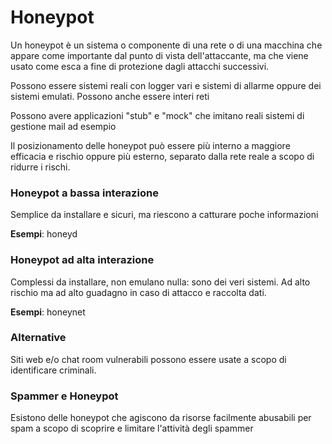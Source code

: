 # Honeypot

Un honeypot è un sistema o componente di una rete o di una macchina che appare come importante dal punto di vista dell'attaccante, ma che viene usato come esca a fine di protezione dagli attacchi successivi.

Possono essere sistemi reali con logger vari e sistemi di allarme oppure dei sistemi emulati. Possono anche essere interi reti

Possono avere applicazioni "stub" e "mock" che imitano reali sistemi di gestione mail ad esempio

Il posizionamento delle honeypot può essere più interno a maggiore efficacia e rischio oppure più esterno, separato dalla rete reale a scopo di ridurre i rischi.

### Honeypot a bassa interazione

Semplice da installare e sicuri, ma riescono a catturare poche informazioni

__Esempi__: honeyd

### Honeypot ad alta interazione

Complessi da installare, non emulano nulla: sono dei veri sistemi. Ad alto rischio ma ad alto guadagno in caso di attacco e raccolta dati.

__Esempi__: honeynet

### Alternative

Siti web e/o chat room vulnerabili possono essere usate a scopo di identificare criminali.

### Spammer e Honeypot

Esistono delle honeypot che agiscono da risorse facilmente abusabili per spam a scopo di scoprire e limitare l'attività degli spammer


